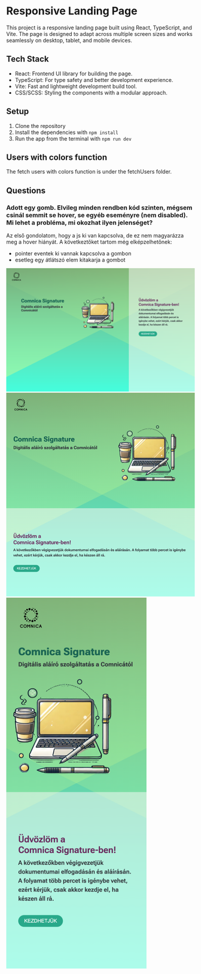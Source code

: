 # Responsive Landing Page

This project is a responsive landing page built using React, TypeScript, and Vite. The page is designed to adapt across multiple screen sizes and works seamlessly on desktop, tablet, and mobile devices.

## Tech Stack

- React: Frontend UI library for building the page.
- TypeScript: For type safety and better development experience.
- Vite: Fast and lightweight development build tool.
- CSS/SCSS: Styling the components with a modular approach.

## Setup

1. Clone the repository
2. Install the dependencies with `npm install`
3. Run the app from the terminal with `npm run dev`

## Users with colors function

The fetch users with colors function is under the fetchUsers folder.

## Questions

### Adott egy gomb. Elvileg minden rendben kód szinten, mégsem csinál semmit se hover, se egyéb eseményre (nem disabled). Mi lehet a probléma, mi okozhat ilyen jelenséget?

Az első gondolatom, hogy a js ki van kapcsolva, de ez nem magyarázza meg a hover hiányát.
A következtőket tartom még elképzelhetőnek:

- pointer eventek ki vannak kapcsolva a gombon
- esetleg egy átlátszó elem kitakarja a gombot

![large screen](./screenshots/desktop.png "Title")
![medium screen](./screenshots/medium.png "Title")
<img src="./screenshots/mobile.png" width="375" alt="mobile landing" />
